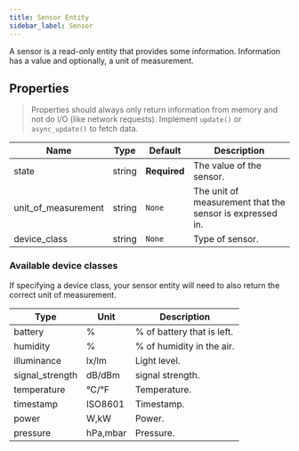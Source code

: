 ```yaml
---
title: Sensor Entity
sidebar_label: Sensor
---
```


A sensor is a read-only entity that provides some information. Information has a value and optionally, a unit of measurement.

## Properties

> Properties should always only return information from memory and not do I/O (like network requests). Implement `update()` or `async_update()` to fetch data.

| Name | Type | Default | Description
| ---- | ---- | ------- | -----------
| state | string | **Required** | The value of the sensor.
| unit_of_measurement | string | `None` | The unit of measurement that the sensor is expressed in.
| device_class | string | `None` | Type of sensor.

### Available device classes

If specifying a device class, your sensor entity will need to also return the correct unit of measurement.

| Type | Unit | Description
| ---- | ---- | -----------
| battery | % | % of battery that is left.
| humidity | % | % of humidity in the air.
| illuminance | lx/lm | Light level.
| signal_strength | dB/dBm | signal strength.
| temperature | °C/°F | Temperature.
| timestamp | ISO8601 | Timestamp.
| power | W,kW | Power.
| pressure | hPa,mbar | Pressure.
